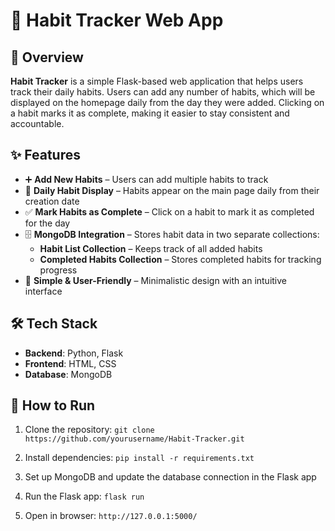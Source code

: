 # 📅 Habit Tracker Web App

## 🚀 Overview
**Habit Tracker** is a simple Flask-based web application that helps users track their daily habits. Users can add any number of habits, which will be displayed on the homepage daily from the day they were added. Clicking on a habit marks it as complete, making it easier to stay consistent and accountable.

## ✨ Features
+ ➕ **Add New Habits** – Users can add multiple habits to track
+ 📌 **Daily Habit Display** – Habits appear on the main page daily from their creation date
+ ✅ **Mark Habits as Complete** – Click on a habit to mark it as completed for the day
+ 🗄 **MongoDB Integration** – Stores habit data in two separate collections:
  + **Habit List Collection** – Keeps track of all added habits
  + **Completed Habits Collection** – Stores completed habits for tracking progress
+ 🎯 **Simple & User-Friendly** – Minimalistic design with an intuitive interface

## 🛠️ Tech Stack
+ **Backend**: Python, Flask
+ **Frontend**: HTML, CSS
+ **Database**: MongoDB

## 📌 How to Run
1. Clone the repository:
   `git clone https://github.com/yourusername/Habit-Tracker.git`

2. Install dependencies:
   `pip install -r requirements.txt`

3. Set up MongoDB and update the database connection in the Flask app
4. Run the Flask app:
   `flask run`
5. Open in browser: `http://127.0.0.1:5000/`
